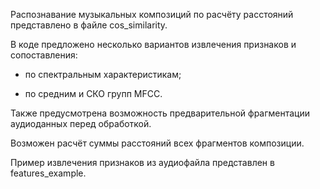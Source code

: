 Распознавание музыкальных композиций по расчёту расстояний представлено в файле cos_similarity.

В коде предложено несколько вариантов извлечения признаков и сопоставления:

-   по спектральным характеристикам;

-   по средним и СКО групп MFCC.

Также предусмотрена возможность предварительной фрагментации аудиоданных перед обработкой.

Возможен расчёт суммы расстояний всех фрагментов композиции.

Пример извлечения признаков из аудиофайла представлен в features_example.
